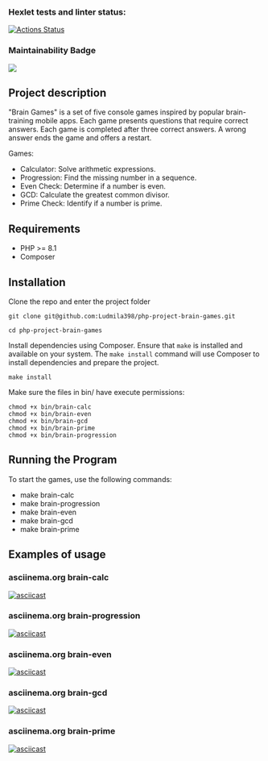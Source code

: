 ### Hexlet tests and linter status:
[![Actions Status](https://github.com/Ludmila398/php-project-45/workflows/hexlet-check/badge.svg)](https://github.com/Ludmila398/php-project-45/actions)

### Maintainability Badge
<a href="https://codeclimate.com/github/Ludmila398/php-project-brain-games/maintainability"><img src="https://api.codeclimate.com/v1/badges/0cea80e89b8cb2a09d06/maintainability" /></a>

## Project description

"Brain Games" is a set of five console games inspired by popular brain-training mobile apps. Each game presents questions that require correct answers. Each game is completed after three correct answers. A wrong answer ends the game and offers a restart.

Games:
* Calculator: Solve arithmetic expressions.
* Progression: Find the missing number in a sequence.
* Even Check: Determine if a number is even.
* GCD: Calculate the greatest common divisor.
* Prime Check: Identify if a number is prime.

## Requirements

- PHP >= 8.1
- Composer

## Installation

Clone the repo and enter the project folder
```
git clone git@github.com:Ludmila398/php-project-brain-games.git

cd php-project-brain-games
```
Install dependencies using Composer.
Ensure that `make` is installed and available on your system. The `make install` command will use Composer to install dependencies and prepare the project.
```
make install
```
Make sure the files in bin/ have execute permissions:
```
chmod +x bin/brain-calc
chmod +x bin/brain-even
chmod +x bin/brain-gcd
chmod +x bin/brain-prime
chmod +x bin/brain-progression
```

## Running the Program
To start the games, use the following commands:  
* make brain-calc
* make brain-progression
* make brain-even
* make brain-gcd
* make brain-prime

## Examples of usage

### asciinema.org brain-calc
[![asciicast](https://asciinema.org/a/t8ajujWfjqHbNvviAGY41sDed.svg)](https://asciinema.org/a/t8ajujWfjqHbNvviAGY41sDed)

### asciinema.org brain-progression
[![asciicast](https://asciinema.org/a/zEW0StWaQRyVnolPbDyEzTCen.svg)](https://asciinema.org/a/zEW0StWaQRyVnolPbDyEzTCen)

### asciinema.org brain-even
[![asciicast](https://asciinema.org/a/8VhvtUfq3rk04QUCVHJZTzH90.svg)](https://asciinema.org/a/8VhvtUfq3rk04QUCVHJZTzH90)

### asciinema.org brain-gcd
[![asciicast](https://asciinema.org/a/3ogcdjQPXIOnApMM1xBbSM9cG.svg)](https://asciinema.org/a/3ogcdjQPXIOnApMM1xBbSM9cG)

### asciinema.org brain-prime
[![asciicast](https://asciinema.org/a/yGDiNhNjw3Ue8CTh2lMwmSMWo.svg)](https://asciinema.org/a/yGDiNhNjw3Ue8CTh2lMwmSMWo)
